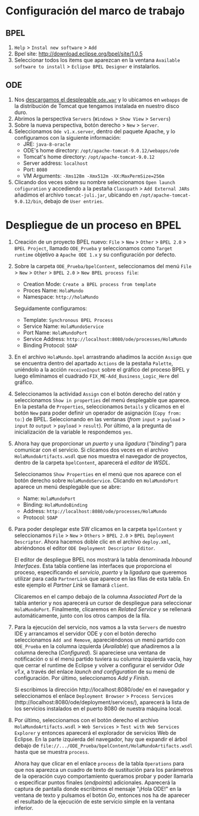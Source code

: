 # Configuración del marco de trabajo

## BPEL

1. `Help` > `Instal new software` > `Add`
2. Bpel site: http://download.eclipse.org/bpel/site/1.0.5
3. Seleccionar todos los items que aparezcan en la ventana `Available software to install` > `Eclipse BPEL Designer` e instalarlos.

## ODE

1. Nos [descargamos el desplegable `ode.war`](http://www.apache.org/dyn/closer.cgi/ode/apache-ode-war-1.3.6.zip) y lo ubicamos en `webapps` de la distribución de Tomcat que tengamos instalada en nuestro disco duro.
2. Abrimos la perspectiva `Servers` (`Windows` > `Show View` > `Servers`)
3. Sobre la nueva perspectiva, botón derecho > `New` > `Server`.
4. Seleccionamos `Ode v1.x.server`, dentro del paquete Apache, y lo configuramos con la siguiente información:
	- JRE: `java-8-oracle`
	- ODE's home directory: `/opt/apache-tomcat-9.0.12/webapps/ode`
	- Tomcat's home directory: `/opt/apache-tomcat-9.0.12`
	- Server address: `localhost`
	- Port: `8080`
	- VM Arguments: `-Xms128m -Xmx512m -XX:MaxPermSize=256m`
5. Clicando dos veces sobre su nombre seleccionamos `Open launch cofiguration` y accediendo a la pestaña `Classpath` > `Add External JARs` añadimos el archivo `tomcat-juli.jar`, ubicando en `/opt/apache-tomcat-9.0.12/bin`, debajo de `User entries`.

# Despliegue de un proceso en BPEL

1. Creación de un proyecto BPEL nuevo: `File` > `New` > `Other` > `BPEL 2.0` > `BPEL Project`, llamado `ODE_Prueba` y seleccionamos como `Target runtime` objetivo a `Apache ODE 1.x` y su configuración por defecto. 

2. Sobre la carpeta `ODE_Prueba/bpelContent`, seleccionamos del menú `File` > `New` > `Other` > `BPEL 2.0` > `New BPEL process file`: 
	- Creation Mode: `Create a BPEL process from template`
	- Proces Name: `HolaMundo`
	- Namespace: `http://holaMundo`

	Seguidamente configuramos:
	- Template: `Synchronous BPEL Process`
	- Service Name: `HolaMundoService`
	- Port Name: `HolaMundoPort`
	- Service Address: `http://localhost:8080/ode/processes/HolaMundo`
	- Binding Protocol: `SOAP`
	
3. En el archivo `HolaMundo.bpel` arrastrando añadimos la acción `Assign` que se encuentra dentro del apartado `Actions` de la pestaña `Palette`, uniéndolo a la acción `receiveInput` sobre el gráfico del proceso BPEL y luego eliminamos el cuadrado `FIX_ME-Add_Business_Logic_Here` del gráfico.

4. Seleccionamos la actividad `Assign` con el botón derecho del ratón y seleccionamos `Show in properties` del menú desplegable que aparece. En la pestaña de `Properties`, seleccionamos `Details` y clicamos en el botón `New` para poder definir un operador de asignación (`Copy from: to:`) de BPEL. Seleccionando en las ventanas (_from_ `input` > `payload` > `input` _to_ `output` > `payload` > `result`). Por último, a la pregunta de inicialización de la variable le respondemos `yes`.

5. Ahora hay que proporcionar un _puerto_ y una _ligadura_ (_"binding"_) para comunicar con el servicio. Si clicamos dos veces en el archivo `HolaMundoArtifacts.wsdl` que nos muestra el navegador de proyectos, dentro de la carpeta `bpelContent`, aparecerá el _editor de WSDL_.

	Seleccionamos `Show Properties` en el menú que nos aparece con el botón derecho sobre `HolaMundoService`. Clicando en `HolaMundoPort` aparece un menú desplegable que se abre:
	- Name: `HolaMundoPort`
	- Binding: `HolaMundoBinding`
	- Address: `http://localhost:8080/ode/processes/HolaMundo`
	- Protocol: `SOAP`
	
6. Para poder desplegar este SW clicamos en la carpeta `bpelContent` y seleccionamos `File` > `New` > `Others` > `BPEL 2.0` > `BPEL Deployment Descriptor`. Ahora hacemos doble clic en el archivo `deploy.xml`, abriéndonos el editor `ODE Deployment Descriptor Editor`.

	El editor de despliegue BPEL nos mostrará la tabla denominada _Inbound Interfaces_. Esta tabla contiene las interfaces que proporciona el proceso, especificando el _servicio_, _puerto_ y la _ligadura_ que queremos utilizar para cada `PartnerLink` que aparece en las filas de esta tabla. En este ejemplo el _Partner Link_ se llamará `client`.

	Clicaremos en el campo debajo de la columna _Associated Port_ de la tabla anterior y nos aparecerá un cursor de despliegue para seleccionar `HolaMundoPort`. Finalmente, clicaremos en _Related Service_ y se rellenará automáticamente, junto con los otros campos de la fila.

7. Para la ejecución del servicio, nos vamos a la vsta `Servers` de nuestro IDE y arrancamos el servidor ODE y con el botón derecho seleccionamos `Add and Remove`, apareciéndonos un menú partido con `ODE_Prueba` en la columna izquierda (_Available_) que añadiremos a la columna derecha (_Configured_). Si apareciese una ventana de notificación o si el menú partido tuviera su columna izquierda vacía, hay que cerrar el runtime de Eclipse y volver a configurar el servidor _Ode v1.x_, a través del enlace _launch and configuration_ de su menú de configuración. Por último, seleccionamos _Add y Finish_.

	Si escribimos la dirección http://localhost:8080/ode/ en el navegador y seleccionamos el enlace `Deployment Browser` > `Process Services` (http://localhost:8080/ode/deployment/services/), aparecerá la lista de los servicios instalados en el puerto 8080 de nuestra máquina local.

8. Por último, seleccionamos con el botón derecho el archivo `HolaMundoArtifacts.wsdl` > `Web Services` > `Test with Web Services Explorer` y entonces aparecerá el explorador de servicios Web de Eclipse. En la parte izquierda del navegador, hay que expandir el árbol debajo de `file://.../ODE_Prueba/bpelContent/HolaMundoArtifacts.wsdl` hasta que se muestra `process`.

	Ahora hay que clicar en el enlace `process` de la tabla `Operations` para que nos aparezca un cuadro de texto de sustitución para los parámetros de la operación cuyo comportamiento queramos probar y poder llamarla o especificar puntos finales (_endpoints_) adicionales. Aparecerá la captura de pantalla donde escribimos el mensaje "¡Hola ODE!" en la ventana de texto y pulsamos el botón _Go_, entonces nos ha de aparecer el resultado de la ejecución de este servicio simple en la ventana inferior.
